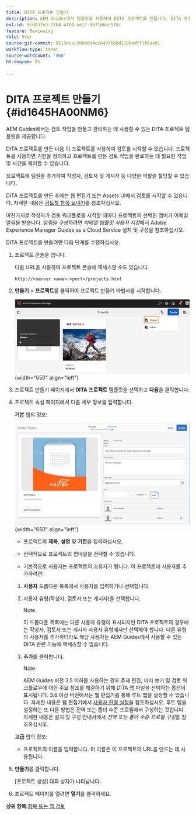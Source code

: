 ```yaml
---
title: DITA 프로젝트 만들기
description: AEM Guides에서 템플릿을 사용하여 DITA 프로젝트를 만듭니다. DITA 프로젝트를 사용하여 검토를 시작하는 방법에 대해 알아봅니다.
exl-id: 0cd83fe3-1764-4f04-ae11-0b71b6ac576c
feature: Reviewing
role: User
source-git-commit: 0513ecac38840a4cc649758bd1180edff1f8aed1
workflow-type: tm+mt
source-wordcount: '468'
ht-degree: 0%

---
```


# DITA 프로젝트 만들기 {#id1645HA00NM6}

AEM Guides에서는 검토 작업을 만들고 관리하는 데 사용할 수 있는 DITA 프로젝트 템플릿을 제공합니다.

DITA 프로젝트를 만든 다음 이 프로젝트를 사용하여 검토를 시작할 수 있습니다. 프로젝트를 사용하면 기한을 정의하고 프로젝트를 만든 검토 작업을 완료하는 데 필요한 작업 및 시간을 제어할 수 있습니다.

프로젝트에 팀원을 추가하여 작성자, 검토자 및 게시자 등 다양한 역할을 할당할 수 있습니다.

DITA 프로젝트를 만든 후에는 웹 편집기 또는 Assets UI에서 검토를 시작할 수 있습니다. 자세한 내용은 [검토할 항목 보내기](review-send-topics-for-review.md#)를 참조하십시오.

마찬가지로 작성자가 검토 워크플로를 시작할 때마다 프로젝트의 선택된 멤버가 이메일 알림을 받습니다. 알림을 구성하려면 *이메일 템플릿 사용자 지정*&#x200B;에서 Adobe Experience Manager Guides as a Cloud Service 설치 및 구성을 참조하십시오.

DITA 프로젝트를 만들려면 다음 단계를 수행하십시오.

1. 프로젝트 콘솔을 엽니다.

   다음 URL을 사용하여 프로젝트 콘솔에 액세스할 수도 있습니다.

   ```http
   http://<server name>:<port>/projects.html
   ```

1. **만들기** \> **프로젝트**&#x200B;를 클릭하여 프로젝트 만들기 마법사를 시작합니다.

   ![](images/project-console-63.png){width="650" align="left"}

1. 프로젝트 만들기 페이지에서 **DITA 프로젝트** 템플릿을 선택하고 **다음**&#x200B;을 클릭합니다.

1. 프로젝트 속성 페이지에서 다음 세부 정보를 입력합니다.

   **기본** 탭의 정보:

   ![](images/create-project.png){width="650" align="left"}

   - 프로젝트의 **제목**, **설명** 및 **기한**&#x200B;을 입력하십시오.

   - 선택적으로 프로젝트의 썸네일을 선택할 수 있습니다.

   - 기본적으로 사용자는 프로젝트의 소유자가 됩니다. 이 프로젝트에 사용자를 추가하려면:

   1. **사용자** 드롭다운 목록에서 사용자를 입력하거나 선택합니다.

   1. 사용자 유형(작성자, 검토자 또는 게시자)을 선택합니다.

      >[!NOTE]
      >
      >이 드롭다운 목록에는 다른 사용자 유형이 표시되지만 DITA 프로젝트의 경우에는 작성자, 검토자 또는 게시자 사용자 유형에서만 선택해야 합니다. 다른 유형의 사용자를 추가하더라도 해당 사용자는 AEM Guides에서 사용할 수 있는 DITA 관련 기능에 액세스할 수 없습니다.

   1. **추가**&#x200B;를 클릭합니다.

      >[!NOTE]
      >
      >AEM Guides 버전 3.5 이하를 사용하는 경우 주제 편집, 미리 보기 및 검토 워크플로우에 대한 주요 참조를 해결하기 위해 DITA 맵 파일을 선택하는 옵션이 표시됩니다. 3.6 이상 버전에서는 웹 편집기를 통해 루트 맵을 설정할 수 있습니다. 자세한 내용은 웹 편집기에서 [사용자 환경 설정](web-editor-features.md#id2087G0P40SB)을 참조하십시오. 루트 맵을 설정하는 또 다른 방법은 전역 또는 폴더 수준 프로필에서 구성하는 것입니다. 자세한 내용은 설치 및 구성 안내서에서 *전역 또는 폴더 수준 프로필 구성*&#x200B;을 참조하십시오.

   **고급** 탭의 정보:

   - 프로젝트의 이름을 입력합니다. 이 이름은 이 프로젝트의 URL을 만드는 데 사용됩니다.

1. **만들기**&#x200B;를 클릭합니다.

   [프로젝트 생성] 대화 상자가 나타납니다.

1. 프로젝트 페이지를 열려면 **열기**&#x200B;를 클릭하세요.


**상위 항목:**[&#x200B;항목 또는 맵 검토](review.md)
